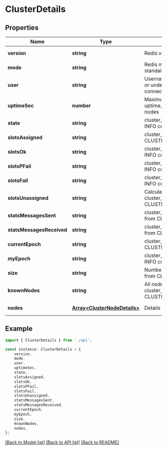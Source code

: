 # ClusterDetails


## Properties

Name | Type | Description | Notes
------------ | ------------- | ------------- | -------------
**version** | **string** | Redis version | [default to undefined]
**mode** | **string** | Redis mode. Currently one of: standalone, cluster or sentinel | [default to undefined]
**user** | **string** | Username from the connection or undefined in case when connected with default user | [default to undefined]
**uptimeSec** | **number** | Maximum value uptime_in_seconds from all nodes | [default to undefined]
**state** | **string** | cluster_state from CLUSTER INFO command | [default to undefined]
**slotsAssigned** | **string** | cluster_slots_assigned from CLUSTER INFO command | [default to undefined]
**slotsOk** | **string** | cluster_slots_ok from CLUSTER INFO command | [default to undefined]
**slotsPFail** | **string** | cluster_slots_pfail from CLUSTER INFO command | [default to undefined]
**slotsFail** | **string** | cluster_slots_fail from CLUSTER INFO command | [default to undefined]
**slotsUnassigned** | **string** | Calculated from (16384 - cluster_slots_assigned from CLUSTER INFO command) | [default to undefined]
**statsMessagesSent** | **string** | cluster_stats_messages_sent from CLUSTER INFO command | [default to undefined]
**statsMessagesReceived** | **string** | cluster_stats_messages_received from CLUSTER INFO command | [default to undefined]
**currentEpoch** | **string** | cluster_current_epoch from CLUSTER INFO command | [default to undefined]
**myEpoch** | **string** | cluster_my_epoch from CLUSTER INFO command | [default to undefined]
**size** | **string** | Number of shards. cluster_size from CLUSTER INFO command | [default to undefined]
**knownNodes** | **string** | All nodes number in the Cluster. cluster_known_nodes from CLUSTER INFO command | [default to undefined]
**nodes** | [**Array&lt;ClusterNodeDetails&gt;**](ClusterNodeDetails.md) | Details per each node | [default to undefined]

## Example

```typescript
import { ClusterDetails } from './api';

const instance: ClusterDetails = {
    version,
    mode,
    user,
    uptimeSec,
    state,
    slotsAssigned,
    slotsOk,
    slotsPFail,
    slotsFail,
    slotsUnassigned,
    statsMessagesSent,
    statsMessagesReceived,
    currentEpoch,
    myEpoch,
    size,
    knownNodes,
    nodes,
};
```

[[Back to Model list]](../README.md#documentation-for-models) [[Back to API list]](../README.md#documentation-for-api-endpoints) [[Back to README]](../README.md)
